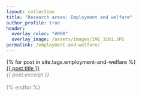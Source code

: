 ```yaml
---
layout: collection
title: "Research areas: Employment and welfare"
author_profile: true
header:  
  overlay_color: "#000"
  overlay_image: /assets/images/IMG_3101.JPG
permalink: /employment-and-welfare/
---
```


<!--
<p style="font-size:2em">Employment and welfare</p>
-->

<dl>
  {% for post in site.tags.employment-and-welfare %}
       <dt><a href="{{ post.url }}">{{ post.title }}</a></dt>
       <font color="gray"><em>{{ post.excerpt }}<br></em>
       <br>
  {% endfor %}


